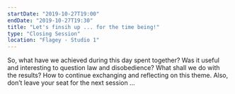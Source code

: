 ```yaml
---
startDate: "2019-10-27T19:00"
endDate: "2019-10-27T19:30"
title: "Let's finsih up ... for the time being!"
type: "Closing Session"
location: "Flagey - Studio 1"
---
```

So, what have we achieved during this day spent together? Was it useful and interesting to question law and disobedience? What shall we do with the results? How to continue exchanging and reflecting on this theme. Also, don’t leave your seat for the next session ...
